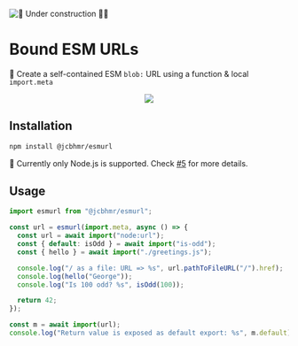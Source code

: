 ![🚧 Under construction 👷‍♂️](https://i.imgur.com/LEP2R3N.png)

# Bound ESM URLs

🎁 Create a self-contained ESM `blob:` URL using a function & local
`import.meta`

<div align="center">

![](https://user-images.githubusercontent.com/61068799/248665651-7a5a82a9-e82e-4592-87b6-b3142952a951.png)

</div>

## Installation

```sh
npm install @jcbhmr/esmurl
```

🛑 Currently only Node.js is supported. Check [#5] for more details.

## Usage

```js
import esmurl from "@jcbhmr/esmurl";

const url = esmurl(import.meta, async () => {
  const url = await import("node:url");
  const { default: isOdd } = await import("is-odd");
  const { hello } = await import("./greetings.js");

  console.log("/ as a file: URL => %s", url.pathToFileURL("/").href);
  console.log(hello("George"));
  console.log("Is 100 odd? %s", isOdd(100));

  return 42;
});

const m = await import(url);
console.log("Return value is exposed as default export: %s", m.default);
```

[#5]: https://github.com/jcbhmr/esmurl/issues/5
